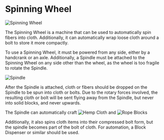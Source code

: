 # Spinning Wheel

![Spinning Wheel](block:betterwithaddons:loom@0)

The Spinning Wheel is a machine that can be used to automatically spin fibers into cloth. Additionally, it can
automatically wrap loose cloth around a bolt to store it more compactly.

To use a Spinning Wheel, it must be powered from any side, either by a handcrank or an axle.
Additionally, a Spindle must be attached to the Spinning Wheel on any side other than the wheel, as the wheel is too fragile to rotate the Spindle.

![Spindle](block:betterwithaddons:spindle@0)

After the Spindle is attached, cloth or fibers should be dropped on the Spindle to be spun into cloth or bolts.
Due to the rotary forces involved, the resulting cloth or bolt will be sent flying away from the Spindle, but never into solid blocks, and never upwards.

The Spindle can automatically craft ![Hemp Cloth](item:betterwithmods:material@4) and ![Rope Blocks](block:betterwithmods:aesthetic@4)

Additionally, it also spins cloth items into their compressed bolt form, but the spindle becomes part of the bolt of cloth. For automation, a Block Dispenser or similar should be used.